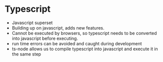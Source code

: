 # Typescript

- Javascript superset
- Building up on javascript, adds new features.
- Cannot be executed by browsers, so typescript needs to be converted into javascript before executing.
- run time errors can be avoided and caught during development
- ts-node allows us to compile typescript into javascript and execute it in the same step
<!--stackedit_data:
eyJoaXN0b3J5IjpbMTQ2NzYwMDA0Niw1NjY1MTg1MDIsMTEyOD
g1NDI0Nl19
-->